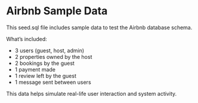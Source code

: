 # Airbnb Sample Data

This seed.sql file includes sample data to test the Airbnb database schema.

What’s included:
- 3 users (guest, host, admin)
- 2 properties owned by the host
- 2 bookings by the guest
- 1 payment made
- 1 review left by the guest
- 1 message sent between users

This data helps simulate real-life user interaction and system activity.

